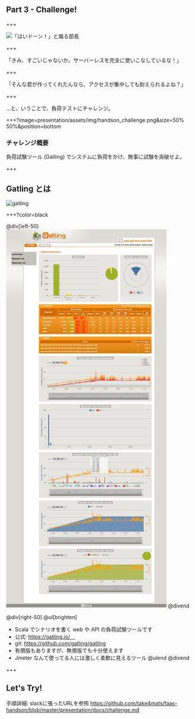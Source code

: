 ## Part 3 - Challenge!

+++

![「はいドーン！」と煽る部長](https://www.pakutaso.com/shared/img/thumb/yotakaGJ0933_TP_V.jpg)

+++

「きみ、すごいじゃないか。サーバーレスを完全に使いこなしているな！」

+++

「そんな君が作ってくれたんなら、アクセスが集中しても耐えられるよね？」

+++

…と、いうことで、負荷テストにチャレンジ。

+++?image=presentation/assets/img/handson_challenge.png&size=50% 50%&position=bottom

### チャレンジ概要
負荷試験ツール (Gatling) でシステムに負荷をかけ、無事に試験を突破せよ。

+++

## Gatling とは

![gatling](https://gatling.io/wp-content/uploads/2018/03/gatling.png)

+++?color=black

@div[left-50]
![gatling_report](presentation/assets/img/gatling_report.png)
@divend

@div[right-50]
@ul[brighten]
- Scala でシナリオを書く web や API の負荷試験ツールです
- 公式: https://gatling.io/　
- git: https://github.com/gatling/gatling
- 有償版もありますが、無償版でも十分使えます
- Jmeter なんて使ってる人には激しく柔軟に見えるツール
@ulend
@divend

+++

## Let's Try!

手順詳細: slackに張ったURLを参照
https://github.com/take4mats/faas-handson/blob/master/presentation/docs/challenge.md